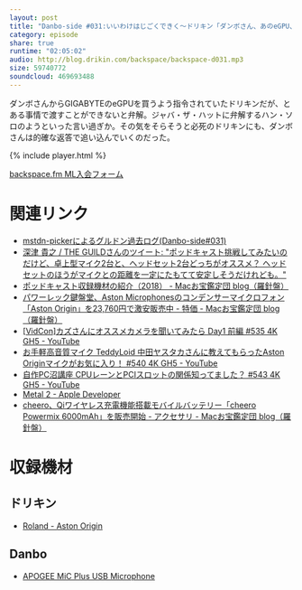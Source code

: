 ```yaml
---
layout: post
title: "Danbo-side #031:いいわけはじごくできく〜ドリキン「ダンボさん、あのeGPU、悪いけどまだ返せないんだ」"
category: episode
share: true
runtime: "02:05:02"
audio: http://blog.drikin.com/backspace/backspace-d031.mp3
size: 59740772
soundcloud: 469693488
---
```


ダンボさんからGIGABYTEのeGPUを買うよう指令されていたドリキンだが、とある事情で渡すことができないと弁解。ジャバ・ザ・ハットに弁解するハン・ソロのようといった言い過ぎか。その気をそらそうと必死のドリキンにも、ダンボさんは的確な返答で追い込んでいくのだった。

{% include player.html %}

[backspace.fm ML入会フォーム](http://backspace.us11.list-manage.com/subscribe?u=09c933bd3997c1d16dbed156a&id=84b6529b91)

# 関連リンク
* [mstdn-pickerによるグルドン過去ログ(Danbo-side#031)](https://rbtnn.github.io/mstdn-picker/?instance=mstdn.guru&since_id=100348597102315603&max_id=100349095567306619)
* [深津 貴之 / THE GUILDさんのツイート: "ポッドキャスト挑戦してみたいのだけど、卓上型マイク2台と、ヘッドセット2台どっちがオススメ？ ヘッドセットのほうがマイクとの距離を一定にたもてて安定しそうだけれども。"]( https://twitter.com/fladdict/status/1013426284838322176)
* [ポッドキャスト収録機材の紹介（2018） - Macお宝鑑定団 blog（羅針盤）](http://www.macotakara.jp/blog/category-49/entry-35306.html)
* [パワーレック鍵盤堂、Aston Microphonesのコンデンサーマイクロフォン「Aston Origin」を23,760円で激安販売中 - 特価 - Macお宝鑑定団 blog（羅針盤）](http://www.macotakara.jp/blog/sale/entry-35312.html)
* [[VidCon]カズさんにオススメカメラを聞いてみたら Day1 前編 #535 4K GH5 - YouTube](https://youtu.be/52h0Oj2NTws)
* [お手軽高音質マイク TeddyLoid 中田ヤスタカさんに教えてもらったAston Originマイクがお気に入り！ #540 4K GH5 - YouTube](https://youtu.be/jCjQ9ufv7-g)
* [自作PC沼講座 CPUレーンとPCIスロットの関係知ってました？ #543 4K GH5 - YouTube](https://youtu.be/1doH1QPwycw)
* [Metal 2 - Apple Developer](https://developer.apple.com/jp/metal/)
* [cheero、Qiワイヤレス充電機能搭載モバイルバッテリー「cheero Powermix 6000mAh」を販売開始 - アクセサリ - Macお宝鑑定団 blog（羅針盤）](http://www.macotakara.jp/blog/accessories/entry-35272.html)

# 収録機材

## ドリキン
* [Roland - Aston Origin](http://amzn.asia/1OwAZ0w)

## Danbo
* [APOGEE MiC Plus USB Microphone](http://amzn.asia/5tPVRTx)
